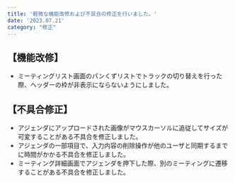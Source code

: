 ```yaml
---
title: '軽微な機能改修および不具合の修正を行いました。'
date: '2023.07.21'
category: "修正"
---
```


## 【機能改修】

- ミーティングリスト画面のパンくずリストでトラックの切り替えを行った際、ヘッダーの枠が非表示にならないようにしました。

## 【不具合修正】
- アジェンダにアップロードされた画像がマウスカーソルに追従してサイズが可変することがある不具合を修正しました。
- アジェンダの一部項目で、入力内容の削除操作が他のユーザと同期するまでに時間がかかる不具合を修正しました。
- ミーティング詳細画面でアジェンダを押下した際、別のミーティングに遷移することがある不具合を修正しました。
